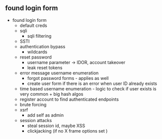 ## found login form
- found login form
  - default creds
  - sqli
    - sqli filtering
  - SSTI
  - authentication bypass
    - wildcards
  - reset password
    - username parameter -> IDOR, account takeover
    - leak reset tokens
  - error message username enumeration
    - forgot password forms - applies as well
    - create user form if there is an error when user ID already exists
  - time based username enumeration - logic to check if user exists is very common + big hash algos
  - register account to find authenticated endpoints
  - brute forcing
  - xsrf
    - add self as admin
  - session attacks
    - steal session id, maybe XSS
    - clickjacking (if no X frame options set )

